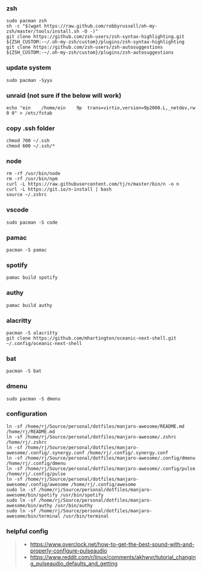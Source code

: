 ### zsh
```
sudo pacman zsh
sh -c "$(wget https://raw.github.com/robbyrussell/oh-my-zsh/master/tools/install.sh -O -)"
git clone https://github.com/zsh-users/zsh-syntax-highlighting.git ${ZSH_CUSTOM:-~/.oh-my-zsh/custom}/plugins/zsh-syntax-highlighting
git clone https://github.com/zsh-users/zsh-autosuggestions ${ZSH_CUSTOM:-~/.oh-my-zsh/custom}/plugins/zsh-autosuggestions
```

### update system
```
sudo pacman -Syyu
```

### unraid (not sure if the below will work)
```
echo "ein    /home/ein    9p  trans=virtio,version=9p2000.L,_netdev,rw 0 0" > /etc/fstab
```

### copy .ssh folder
```
chmod 700 ~/.ssh
chmod 600 ~/.ssh/*
```

### node
```
rm -rf /usr/bin/node
rm -rf /usr/bin/npm
curl -L https://raw.githubusercontent.com/tj/n/master/bin/n -o n
curl -L https://git.io/n-install | bash
source ~/.zshrc
```

### vscode
```
sudo pacman -S code
```

### pamac
```
pacman -S pamac
```

### spotify
```
pamac build spotify
```

### authy
```
pamac build authy
```

### alacritty
```
pacman -S alacritty
git clone https://github.com/mhartington/oceanic-next-shell.git ~/.config/oceanic-next-shell
```

### bat
```
pacman -S bat
```

### dmenu
```
sudo pacman -S dmenu
```

### configuration
```
ln -sf /home/rj/Source/personal/dotfiles/manjaro-awesome/README.md /home/rj/README.md
ln -sf /home/rj/Source/personal/dotfiles/manjaro-awesome/.zshrc /home/rj/.zshrc
ln -sf /home/rj/Source/personal/dotfiles/manjaro-awesome/.config/.synergy.conf /home/rj/.config/.synergy.conf
ln -sf /home/rj/Source/personal/dotfiles/manjaro-awesome/.config/dmenu /home/rj/.config/dmenu
ln -sf /home/rj/Source/personal/dotfiles/manjaro-awesome/.config/pulse /home/rj/.config/pulse
ln -sf /home/rj/Source/personal/dotfiles/manjaro-awesome/.config/awesome /home/rj/.config/awesome
sudo ln -sf /home/rj/Source/personal/dotfiles/manjaro-awesome/bin/spotify /usr/bin/spotify
sudo ln -sf /home/rj/Source/personal/dotfiles/manjaro-awesome/bin/authy /usr/bin/authy
sudo ln -sf /home/rj/Source/personal/dotfiles/manjaro-awesome/bin/terminal /usr/bin/terminal
```

### helpful config
> - https://www.overclock.net/how-to-get-the-best-sound-with-and-properly-configure-pulseaudio
> - https://www.reddit.com/r/linux/comments/akhwyr/tutorial_changing_pulseaudio_defaults_and_getting
